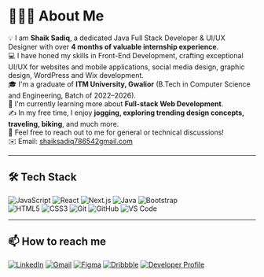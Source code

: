 # 👨🏻‍💻 About Me

💡 I am **Shaik Sadiq**, a dedicated Java Full Stack Developer & UI/UX Designer with over **4 months of valuable internship experience**.  
💻 I have honed my skills in Front-End Development, crafting exceptional UI/UX for websites and mobile applications, social media design, graphic design, WordPress and Wix development.  
🎓 I'm a graduate of **ITM University, Gwalior** (B.Tech in Computer Science and Engineering, Batch of 2022–2026).  
🌱 I'm currently learning more about **Full-stack Web Development**.  
✍️ In my free time, I enjoy **jogging, exploring trending design concepts, traveling, biking**, and much more.  
💬 Feel free to reach out to me for general or technical discussions!  
✉️ Email: [shaiksadiq786542gmail.com](mailto:shaiksadiq78654@gmail.com)  


---

## 🛠 Tech Stack

![JavaScript](https://img.shields.io/badge/-JavaScript-black?style=flat-square&logo=javascript)
![React](https://img.shields.io/badge/-React-blue?style=flat-square&logo=react)
![Next.js](https://img.shields.io/badge/-Next.js-black?style=flat-square&logo=next.js)
![Java](https://img.shields.io/badge/-Java-orange?style=flat-square&logo=java)
![Bootstrap](https://img.shields.io/badge/-Bootstrap-purple?style=flat-square&logo=bootstrap)  
![HTML5](https://img.shields.io/badge/-HTML5-orange?style=flat-square&logo=html5)
![CSS3](https://img.shields.io/badge/-CSS3-blue?style=flat-square&logo=css3)
![Git](https://img.shields.io/badge/-Git-black?style=flat-square&logo=git)
![GitHub](https://img.shields.io/badge/-GitHub-black?style=flat-square&logo=github)
![VS Code](https://img.shields.io/badge/-VS%20Code-blue?style=flat-square&logo=visual-studio-code)

---

## 📫 How to reach me

[![LinkedIn](https://img.shields.io/badge/-LinkedIn-blue?style=flat-square&logo=linkedin)](https://www.linkedin.com/in/your-linkedin) 
[![Gmail](https://img.shields.io/badge/-Gmail-D14836?style=flat-square&logo=gmail&logoColor=white)](mailto:shaiksadiq78654@gmail.com) 
[![Figma](https://img.shields.io/badge/-Figma-black?style=flat-square&logo=figma)](https://www.figma.com/@yourusername) 
[![Dribbble](https://img.shields.io/badge/-Dribbble-pink?style=flat-square&logo=dribbble)](https://dribbble.com/yourusername) 
[![Developer Profile](https://img.shields.io/badge/-Developer--Profile-blueviolet?style=flat-square)](https://yourdeveloperprofile.com)

